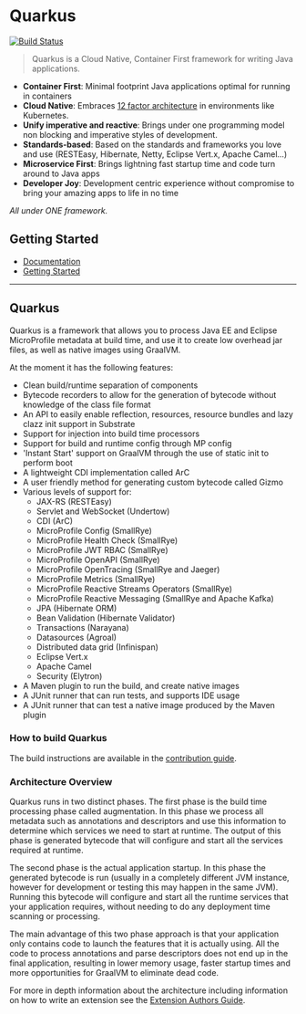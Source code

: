 # Quarkus

[![Build Status](https://dev.azure.com/protean-ci/Shamrock/_apis/build/status/jbossas.protean-shamrock)](https://dev.azure.com/protean-ci/Shamrock/_build/latest?definitionId=4)

> Quarkus is a Cloud Native, Container First framework for writing Java applications.


* **Container First**: 
Minimal footprint Java applications optimal for running in containers
* **Cloud Native**:
Embraces [12 factor architecture](https://12factor.net) in environments like Kubernetes.
* **Unify imperative and reactive**:
Brings under one programming model non blocking and imperative styles of development.
* **Standards-based**:
Based on the standards and frameworks you love and use (RESTEasy, Hibernate, Netty, Eclipse Vert.x, Apache Camel...)
* **Microservice First**:
Brings lightning fast startup time and code turn around to Java apps
* **Developer Joy**:
Development centric experience without compromise to bring your amazing apps to life in no time

_All under ONE framework._

## Getting Started

* [Documentation](http://10.0.144.40/nfs/quarkus/)
* [Getting Started](http://10.0.144.40/nfs/quarkus/getting-started-guide.html)

---

## Quarkus

Quarkus is a framework that allows you to process Java EE and Eclipse MicroProfile metadata at build time,
and use it to create low overhead jar files, as well as native images using GraalVM.

At the moment it has the following features:

- Clean build/runtime separation of components
- Bytecode recorders to allow for the generation of bytecode without knowledge of the class file format
- An API to easily enable reflection, resources, resource bundles and lazy clazz init support in Substrate
- Support for injection into build time processors
- Support for build and runtime config through MP config
- 'Instant Start' support on GraalVM through the use of static init to perform boot
- A lightweight CDI implementation called ArC
- A user friendly method for generating custom bytecode called Gizmo
- Various levels of support for:
    - JAX-RS (RESTEasy)
    - Servlet and WebSocket (Undertow) 
    - CDI (ArC)
    - MicroProfile Config (SmallRye)
    - MicroProfile Health Check (SmallRye)
    - MicroProfile JWT RBAC (SmallRye)
    - MicroProfile OpenAPI (SmallRye)
    - MicroProfile OpenTracing (SmallRye and Jaeger)
    - MicroProfile Metrics (SmallRye)
    - MicroProfile Reactive Streams Operators (SmallRye)
    - MicroProfile Reactive Messaging (SmallRye and Apache Kafka)
    - JPA (Hibernate ORM)
    - Bean Validation (Hibernate Validator)
    - Transactions (Narayana)
    - Datasources (Agroal)
    - Distributed data grid (Infinispan)
    - Eclipse Vert.x
    - Apache Camel
    - Security (Elytron)
- A Maven plugin to run the build, and create native images
- A JUnit runner that can run tests, and supports IDE usage
- A JUnit runner that can test a native image produced by the Maven plugin

### How to build Quarkus

The build instructions are available in the [contribution guide](CONTRIBUTING.md).

### Architecture Overview

Quarkus runs in two distinct phases. The first phase is the build time processing phase called augmentation. In this phase
we process all metadata such as annotations and descriptors and use this information to determine which services we
need to start at runtime. The output of this phase is generated bytecode that will configure and start all the
services required at runtime.

The second phase is the actual application startup. In this phase the generated bytecode is run (usually in a
completely different JVM instance, however for development or testing this may happen in the same JVM). Running this
bytecode will configure and start all the runtime services that your application requires, without needing to do any
deployment time scanning or processing.

The main advantage of this two phase approach is that your application only contains code to launch the features that
it is actually using. All the code to process annotations and parse descriptors does not end up in the final application,
resulting in lower memory usage, faster startup times and more opportunities for GraalVM to eliminate dead code.

For more in depth information about the architecture including information on how to write an extension see the
[Extension Authors Guide](docs/src/main/asciidoc/extension-authors-guide.adoc).


